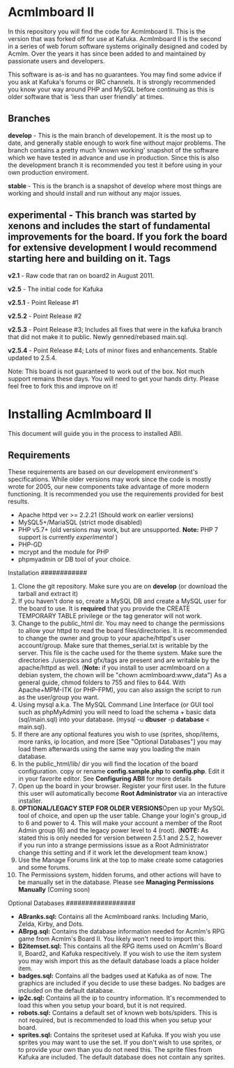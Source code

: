 
# Acmlmboard II
In this repository you will find the code for Acmlmboard II. This is the version that was forked off for use at Kafuka. Acmlmboard II is the second in a series of web forum software systems originally designed and coded by Acmlm. Over the years it has since been added to and maintained by passionate users and developers.

This software is as-is and has no guarantees. You may find some advice if you ask at Kafuka's forums or IRC channels. It is strongly recommended you know your way around PHP and MySQL before continuing as this is older software that is 'less than user friendly' at times.

Branches
-------
**develop** - This is the main branch of developement. It is the most up to date, and generally stable enough to work fine without major problems. The branch contains a pretty much 'known working' snapshot of the software which we have tested in advance and use in production. Since this is also the development branch it is recommended you test it before using in your own production enviroment.

**stable** - This is the branch is a snapshot of develop where most things are working and should install and run without any major issues.

**experimental** - This branch was started by xenons and includes the start of fundamental improvements for the board. If you fork the board for extensive development I would recommend starting here and building on it.
Tags
-------
**v2.1** - Raw code that ran on board2 in August 2011.

**v2.5** - The initial code for Kafuka

**v2.5.1** - Point Release #1

**v2.5.2** - Point Release #2

**v2.5.3** - Point Release #3; Includes all fixes that were in the kafuka branch that did not make it to public. Newly genned/rebased main.sql.

**v2.5.4** - Point Release #4; Lots of minor fixes and enhancements. Stable updated to 2.5.4.

Note: This board is not guaranteed to work out of the box. Not much support remains these days. You will need to get your hands dirty.
Please feel free to fork this and improve on it!
# Installing Acmlmboard II
This document will guide you in the process to installed ABII.

Requirements
------------
These requirements are based on our development environment's specifications. While older versions may work since the code is mostly wrote for 2005, our new components take advantage of more modern functioning. It is recommended you use the requirements provided for best results.

- Apache httpd ver >= 2.2.21 (Should work on earlier versions)
- MySQL5+/MariaSQL (strict mode disabled)
- PHP v5.7+ (old versions may work, but are unsupported. **Note:** PHP 7 support is currently *experimental* )
- PHP-GD
- mcrypt and the module for PHP
- phpmyadmin or DB tool of your choice.

Installation
############
1. Clone the git repository. Make sure you are on **develop** (or download the tarball and extract it)
2. If you haven't done so, create a MySQL DB and create a MySQL user for the board to use. It is **required** that you provide the CREATE TEMPORARY TABLE privilege or the tag generator will not work.
3. Change to the public_html dir. You may need to change the permissions to allow your httpd to read the board files/directories. It is recommended to change the owner and group to your apache/httpd's user account/group. Make sure that themes_serial.txt is writable by the server. This file is the cache used for the theme system. Make sure the directories ./userpics and gfx/tags are present and are writable by the apache/httpd as well. (**Note:** if you install to user acmlmboard on a debian system, the chown will be "chown acmlmboard:www_data") As a general guide, chmod folders to 755 and files to 644. With Apache+MPM-ITK (or PHP-FPM), you can also assign the script to run as the user/group you want.
4. Using mysql a.k.a. The MySQL Command Line Interface (or GUI tool such as phpMyAdmin) you will need to load the schema + basic data (sql/main.sql) into your database. (mysql -u **dbuser** -p **database** < main.sql). 
5. If there are any optional features you wish to use (sprites, shop/items, more ranks, ip location, and more [See "Optional Databases"] you may load them afterwards using the same way you loading the main database.
6. In the public_html/lib/ dir you will find the location of the board configuration. copy or rename **config.sample.php** to **config.php**. Edit it in your favorite editor. See **Configuring ABII** for more details
7. Open up the board in your browser. Register your first user. In the future this user will automatically become **Root Administrator** via an interactive installer. 
8. **OPTIONAL/LEGACY STEP FOR OLDER VERSIONS**Open up your MySQL tool of choice, and open up the user table. Change your login's group_id to 6 and power to 4. This will make your account a member of the Root Admin group (6) and the legacy power level to 4 (root). (**NOTE:** As stated this is only needed for version between 2.5.1 and 2.5.2, however if you run into a strange permissions issue as a Root Administrator change this setting and if it work let the development team know.)
9. Use the Manage Forums link at the top to make create some catagories and some forums.
10. The Permissions system, hidden forums, and other actions will have to be manually set in the database. Please see **Managing Permissions Manually** (Coming soon)

Optional Databases
##################
- **ABranks.sql:** Contains all the Acmlmboard ranks. Including Mario, Zelda, Kirby, and Dots. 
- **ABrpg.sql:** Contains the database information  needed for Acmlm's RPG game from Acmlm's Board II. You likely won't need to import this.  
- **B2itemset.sql:** This contains all the RPG items used on Acmlm's Board II, Board2, and Kafuka respecitively. If you wish to use the item system you may wish import this as the default database loads a place holder item.
- **badges.sql:**  Contains all the badges used at Kafuka as of now. The graphics are included if you decide to use these badges. No badges are included on the default database.
- **ip2c.sql:**  Contains all the ip to country information. It's recommended to load this when you setup your board, but it is not required. 
- **robots.sql:** Contains a default set of known web bots/spiders. This is not required, but is recommended to load this when you setup your board.
- **sprites.sql:**  Contains the spriteset used at Kafuka. If you wish you use sprites you may want to use the set. If you don't wish to use sprites, or to provide your own than you do not need this. The sprite files from Kafuka are included. The default database does not contain any sprites.

